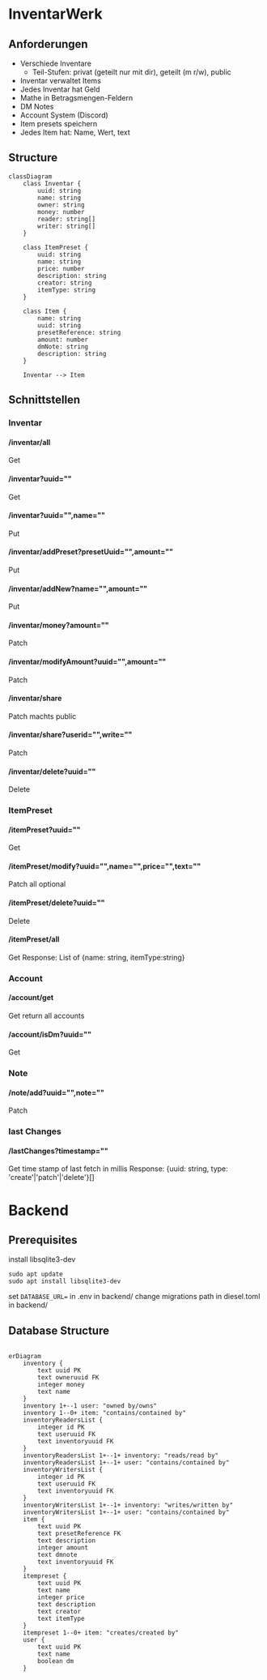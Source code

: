 # InventarWerk

## Anforderungen
- Verschiede Inventare
  - Teil-Stufen: privat (geteilt nur mit dir), geteilt (m r/w), public
- Inventar verwaltet Items
- Jedes Inventar hat Geld
- Mathe in Betragsmengen-Feldern
- DM Notes
- Account System (Discord)
- Item presets speichern
- Jedes Item hat: Name, Wert, text

## Structure
```mermaid
classDiagram
    class Inventar {
        uuid: string
        name: string
        owner: string
        money: number
        reader: string[]
        writer: string[]
    }

    class ItemPreset {
        uuid: string
        name: string
        price: number
        description: string
        creator: string
        itemType: string
    }

    class Item {
        name: string
        uuid: string
        presetReference: string
        amount: number
        dmNote: string
        description: string
    }

    Inventar --> Item
```

## Schnittstellen
### Inventar
#### /inventar/all
Get
#### /inventar?uuid=""
Get
#### /inventar?uuid="",name=""
Put
#### /inventar/addPreset?presetUuid="",amount=""
Put
#### /inventar/addNew?name="",amount=""
Put

#### /inventar/money?amount=""
Patch
#### /inventar/modifyAmount?uuid="",amount=""
Patch
#### /inventar/share
Patch
machts public
#### /inventar/share?userid="",write=""
Patch
#### /inventar/delete?uuid=""
Delete
### ItemPreset
#### /itemPreset?uuid=""
Get
#### /itemPreset/modify?uuid="",name="",price="",text=""
Patch
all optional
#### /itemPreset/delete?uuid=""
Delete
#### /itemPreset/all
Get
Response: List of {name: string, itemType:string}
### Account
#### /account/get
Get
return all accounts
#### /account/isDm?uuid=""
Get
### Note
#### /note/add?uuid="",note=""
Patch
### last Changes
#### /lastChanges?timestamp=""
Get
time stamp of last fetch in millis
Response: {uuid: string, type: 'create'|'patch'|'delete'}[]


# Backend
## Prerequisites
install libsqlite3-dev
```
sudo apt update
sudo apt install libsqlite3-dev
```

set `DATABASE_URL=` in .env in backend/
change migrations path in diesel.toml in backend/

## Database Structure
```mermaid

erDiagram
    inventory {
        text uuid PK
        text owneruuid FK
        integer money
        text name
    }
    inventory 1+--1 user: "owned by/owns"
    inventory 1--0+ item: "contains/contained by"
    inventoryReadersList {
        integer id PK
        text useruuid FK
        text inventoryuuid FK
    }
    inventoryReadersList 1+--1+ inventory: "reads/read by"
    inventoryReadersList 1+--1+ user: "contains/contained by"
    inventoryWritersList {
        integer id PK
        text useruuid FK
        text inventoryuuid FK
    }
    inventoryWritersList 1+--1+ inventory: "writes/written by"
    inventoryWritersList 1+--1+ user: "contains/contained by"
    item {
        text uuid PK
        text presetReference FK
        text description
        integer amount
        text dmnote
        text inventoryuuid FK
    }
    itempreset {
        text uuid PK
        text name
        integer price
        text description
        text creator
        text itemType
    }
    itempreset 1--0+ item: "creates/created by"
    user {
        text uuid PK
        text name
        boolean dm
    }
```
